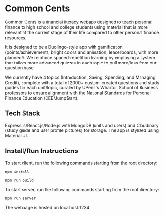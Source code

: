 <h1>Common Cents</h1>

Common Cents is a financial literacy webapp designed to teach personal finance to high school and college students using material that is more relevant at the current stage of their life compared to other personal finance resources. 

It is designed to be a Duolingo-style app with gamification (points/achievements, bright colors and animation, leaderboards, with more planned!). We reinforce spaced-repetition learning by employing a system that tailors more advanced quizzes in each topic to pull more/less from our question base

We currently have 4 topics (Introduction, Saving, Spending, and Managing Credit), complete with a total of 2000+ custom-created questions and study guides for each unit/topic, curated by UPenn's Wharton School of Business professors to ensure alignment with the National Standards for Personal Finance Education (CEE/Jump$tart).

<h2>Tech Stack</h2>

Express.js/React.js/Node.js with MongoDB (units and users) and Cloudinary (study guide and user profile pictures) for storage. The app is stylized using Material UI.

<h2>Install/Run Instructions</h2>

To start client, run the following commands starting from the root directory:

`npm install`

`npm run build`

To start server, run the following commands starting from the root directory:

`npm run server` 

The webpage is hosted on localhost:1234
